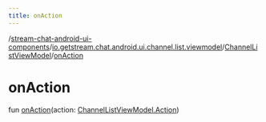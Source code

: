 ```yaml
---
title: onAction
---
```

/[stream-chat-android-ui-components](../../index.md)/[io.getstream.chat.android.ui.channel.list.viewmodel](../index.md)/[ChannelListViewModel](index.md)/[onAction](onAction.md)  
  
  
  
# onAction  
fun [onAction](onAction.md)(action: [ChannelListViewModel.Action](Action/index.md))
